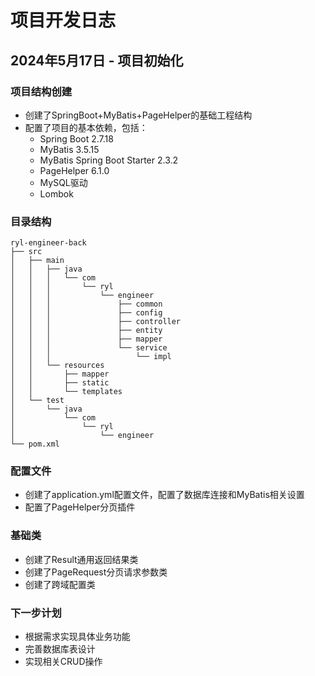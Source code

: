 # 项目开发日志

## 2024年5月17日 - 项目初始化

### 项目结构创建
- 创建了SpringBoot+MyBatis+PageHelper的基础工程结构
- 配置了项目的基本依赖，包括：
  - Spring Boot 2.7.18
  - MyBatis 3.5.15
  - MyBatis Spring Boot Starter 2.3.2
  - PageHelper 6.1.0
  - MySQL驱动
  - Lombok

### 目录结构
```
ryl-engineer-back
├── src
│   ├── main
│   │   ├── java
│   │   │   └── com
│   │   │       └── ryl
│   │   │           └── engineer
│   │   │               ├── common
│   │   │               ├── config
│   │   │               ├── controller
│   │   │               ├── entity
│   │   │               ├── mapper
│   │   │               └── service
│   │   │                   └── impl
│   │   └── resources
│   │       ├── mapper
│   │       ├── static
│   │       └── templates
│   └── test
│       └── java
│           └── com
│               └── ryl
│                   └── engineer
└── pom.xml
```

### 配置文件
- 创建了application.yml配置文件，配置了数据库连接和MyBatis相关设置
- 配置了PageHelper分页插件

### 基础类
- 创建了Result通用返回结果类
- 创建了PageRequest分页请求参数类
- 创建了跨域配置类

### 下一步计划
- 根据需求实现具体业务功能
- 完善数据库表设计
- 实现相关CRUD操作 